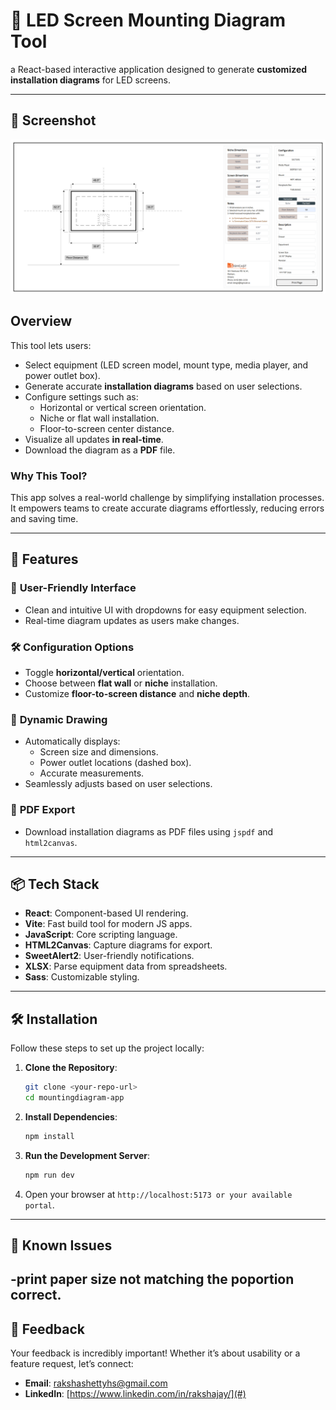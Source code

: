# 📀 LED Screen Mounting Diagram Tool
 a React-based interactive application designed to generate **customized installation diagrams** for LED screens.

---

## 📅 **Screenshot**
![Screenshot Placeholder](https://github.com/rakshajay/MountingDiagram-app/blob/main/src/assets/images/screenshot.png)

## **Overview**

This tool lets users:

- Select equipment (LED screen model, mount type, media player, and power outlet box).
- Generate accurate **installation diagrams** based on user selections.
- Configure settings such as:
   - Horizontal or vertical screen orientation.
   - Niche or flat wall installation.
   - Floor-to-screen center distance.
- Visualize all updates **in real-time**.
- Download the diagram as a **PDF** file.

### Why This Tool?
This app solves a real-world challenge by simplifying installation processes. It empowers teams to create accurate diagrams effortlessly, reducing errors and saving time.

---

## 🚀 **Features**

### 🎨 **User-Friendly Interface**
- Clean and intuitive UI with dropdowns for easy equipment selection.
- Real-time diagram updates as users make changes.

### 🛠️ **Configuration Options**
- Toggle **horizontal/vertical** orientation.
- Choose between **flat wall** or **niche** installation.
- Customize **floor-to-screen distance** and **niche depth**.

### 🔢 **Dynamic Drawing**
- Automatically displays:
   - Screen size and dimensions.
   - Power outlet locations (dashed box).
   - Accurate measurements.
- Seamlessly adjusts based on user selections.

### 📄 **PDF Export**
- Download installation diagrams as PDF files using `jspdf` and `html2canvas`.

---

## 📦 **Tech Stack**

- **React**: Component-based UI rendering.
- **Vite**: Fast build tool for modern JS apps.
- **JavaScript**: Core scripting language.
- **HTML2Canvas**: Capture diagrams for export.
- **SweetAlert2**: User-friendly notifications.
- **XLSX**: Parse equipment data from spreadsheets.
- **Sass**: Customizable styling.

---

## 🛠️ **Installation**

Follow these steps to set up the project locally:

1. **Clone the Repository**:
   ```bash
   git clone <your-repo-url>
   cd mountingdiagram-app
   ```

2. **Install Dependencies**:
   ```bash
   npm install
   ```

3. **Run the Development Server**:
   ```bash
   npm run dev
   ```

4. Open your browser at `http://localhost:5173 or your available portal`.

---

## 🔗 **Known Issues**
-print paper size not matching the poportion correct.
---

## 📢 **Feedback**

Your feedback is incredibly important! Whether it’s about usability or a feature request, let’s connect:

- **Email**: rakshashettyhs@gmail.com 
- **LinkedIn**: [https://www.linkedin.com/in/rakshajay/](#)  

